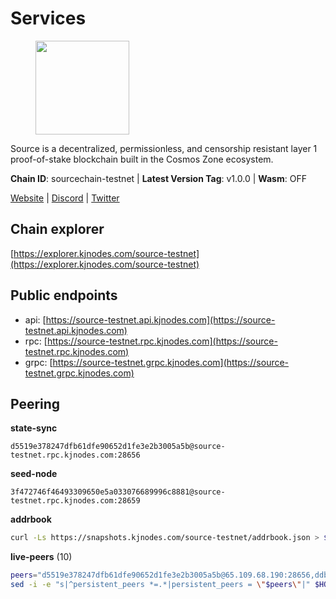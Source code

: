 # Services

<figure><img src="https://raw.githubusercontent.com/kj89/testnet_manuals/main/pingpub/logos/source.png" width="150" alt=""><figcaption></figcaption></figure>

Source is a decentralized, permissionless, and censorship resistant layer 1 proof-of-stake blockchain built in the Cosmos Zone ecosystem.

**Chain ID**: sourcechain-testnet | **Latest Version Tag**: v1.0.0 | **Wasm**: OFF

[Website](https://www.sourceprotocol.io/) | [Discord](https://discord.io/SourceProtocol) | [Twitter](https://www.twitter.com/sourceprotocol_)




## Chain explorer
[https://explorer.kjnodes.com/source-testnet](https://explorer.kjnodes.com/source-testnet)

## Public endpoints

* api: [https://source-testnet.api.kjnodes.com](https://source-testnet.api.kjnodes.com)
* rpc: [https://source-testnet.rpc.kjnodes.com](https://source-testnet.rpc.kjnodes.com)
* grpc: [https://source-testnet.grpc.kjnodes.com](https://source-testnet.grpc.kjnodes.com)

## Peering

**state-sync**

```text
d5519e378247dfb61dfe90652d1fe3e2b3005a5b@source-testnet.rpc.kjnodes.com:28656
```

**seed-node**

```text
3f472746f46493309650e5a033076689996c8881@source-testnet.rpc.kjnodes.com:28659
```

**addrbook**
```bash
curl -Ls https://snapshots.kjnodes.com/source-testnet/addrbook.json > $HOME/.source/config/addrbook.json
```

**live-peers** (10)
```bash
peers="d5519e378247dfb61dfe90652d1fe3e2b3005a5b@65.109.68.190:28656,ddb472d197b8a732bb3f8878035603769aa4c85b@161.35.75.82:26656,14d1da3e6798ae897a551d179f91c4c4434d633f@178.20.43.18:26656,4466740c40895b6aad60a434f0ad3e3c5d5fe53c@213.239.216.252:22656,b02e2bd359623aeee2d4fad94d37af8b064508f6@167.235.224.141:26656,4675f239ef3bd4cef7fa2770232b2eeea0008260@212.118.38.133:26656,fabc85731f628d8dd1cb20c865c36832ea624772@65.108.88.28:26656,03d324b03078e3bd38c7c7550988362d11106ce4@135.181.198.246:26656,492d7c007dd37f05d2b469865685eb9e4460a379@35.87.85.162:26656,9f9d7c982cf37dd113192c6d4a5c4c0ac1997a25@185.22.152.217:26656"
sed -i -e "s|^persistent_peers *=.*|persistent_peers = \"$peers\"|" $HOME/.source/config/config.toml
```
